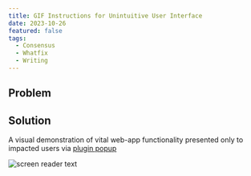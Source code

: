 ```yaml
---
title: GIF Instructions for Unintuitive User Interface
date: 2023-10-26
featured: false
tags:
  - Consensus
  - Whatfix
  - Writing
---
```


## Problem

## Solution

A visual demonstration of vital web-app functionality presented only to impacted users via [plugin popup](https://drive.google.com/file/d/1M6-qfvQiQeJNT44Zo1Nrqeso4fRUjaZT/view?usp=sharing)

![screen reader text](jSignGIF.gif "caption")

<!--more-->
